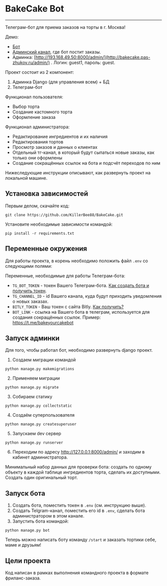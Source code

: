 # BakeCake Bot

---
Телеграм-бот для приема заказов на торты в г. Москва!

Демо:
- [Бот](https://t.me/bakeyourcakebot)
- [Админский канал](https://t.me/+sbEwmTN1hEFmYjYy), где бот постит заказы.
- Админка: [http://193.168.49.50:8000/admin/](http://bakecake.pas-zhukov.ru/admin/) . Логин: guest1, пароль: guest. 

Проект состоит из 2 компонент:
1. Админка Django (для управления всем) + БД
2. Телеграм-бот

Функционал пользователя:
- Выбор торта
- Создание кастомного торта
- Оформление заказа

Функционал администратора:
- Редактирование ингредиентов и их наличия
- Редактирования тортов
- Просмотр заказов и данных о клиентах
- Отдельный тг-канал, в который будут сыпаться новые заказы, как только они оформлены
- Создание сокращённых ссылок на бота и подсчёт переходов по ним

Нижеследующие инструкции описывают, как развернуть проект на локальной машине.

## Установка зависимостей
Первым делом, скачайте код:
``` 
git clone https://github.com/KillerBee88/BakeCake.git
```
Установите необходимые зависимости командой:
```
pip install -r requirements.txt
```

## Переменные окружения

Для работы проекта, в корень необходимо положить файл `.env` со следующими полями:

Переменные, необходимые для работы Телеграм-бота:
- `TG_BOT_TOKEN` - токен Вашего Телеграм-бота. [Как создать бота и получить токен](https://core.telegram.org/bots#how-do-i-create-a-bot).
- `TG_CHANNEL_ID` - id Вашего канала, куда будут приходить уведомления о новых заказах.
- `BITLY_TOKEN` - Ваш токен с сайта Bitly. [Как получить?](https://github.com/pas-zhukov/bitlink#получение-токена)
- `BOT_LINK` - ссылка на Вашего бота в телеграм, используется для создания сокращённых ссылок. Пример: https://t.me/bakeyourcakebot


## Запуск админки

Для того, чтобы работал бот, необходимо развернуть django проект.

1. Создаем миграции командой
```shell
python manage.py makemigrations
```

2. Применяем миграции
```shell
python manage.py migrate
```

3. Собираем статику
```shell
python manage.py collectstatic
```

4. Создаём суперпользователя

```shell
python manage.py createsuperuser
```

5. Запускаем dev сервер
```shell
python manage.py runserver
```

6. Переходим по адресу http://127.0.0.1:8000/admin/ и заходим в кабинет администратора.

Минимальный набор данных для проверки бота: создать по одному объекту в каждой таблице ингредиентов торта, сделать их доступными. Создать один оригинальный торт.

## Запуск бота

1. Создать бота, поместить токен в `.env` (см. инструкцию выше).
2. Создать Telgram-канал, поместить его id в `.env`, сделать бота администратором в этом канале.
3. Запустить бота командой:
```
python manage.py bot
```

Теперь можно написать боту команду `/start` и заказать тортики себе, маме и друзьям!


## Цели проекта
Код написан в рамках выполнения командного проекта в формате фриланс-заказа.

